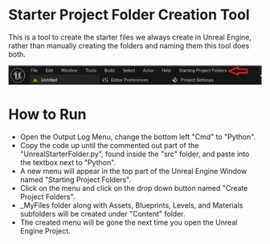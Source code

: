 # Starter Project Folder Creation Tool

This is a tool to create the starter files we always create in Unreal Engine, rather than manually creating the folders and naming them this tool does both.

<img src = "TechDir_PersonalProj/assets/StartingProjectFolders.PNG">

# How to Run

* Open the Output Log Menu, change the bottom left "Cmd" to "Python".
* Copy the code up until the commented out part of the "UnrealStarterFolder.py", found inside the "src" folder, and paste into the textbox next to "Python".
* A new menu will appear in the top part of the Unreal Engine Window named "Starting Project Folders".
* Click on the menu and click on the drop down button named "Create Project Folders".
* _MyFiles folder along with Assets, Blueprints, Levels, and Materials subfolders will be created under "Content" folder.
* The created menu will be gone the next time you open the Unreal Engine Project.